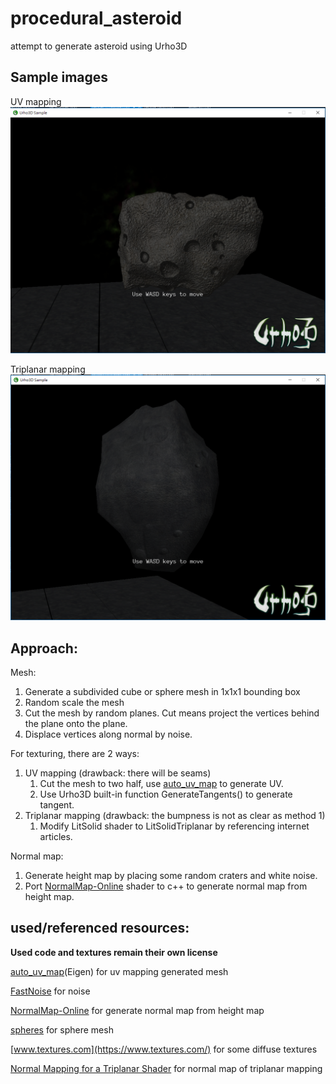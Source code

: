 # procedural_asteroid
attempt to generate asteroid using Urho3D

## Sample images
UV mapping
![UV mapping img](img/UVmapping.png)

Triplanar mapping
![triplanar img](img/triplanar.png)

## Approach:

Mesh:
1. Generate a subdivided cube or sphere mesh in 1x1x1 bounding box
2. Random scale the mesh
3. Cut the mesh by random planes. Cut means project the vertices behind the plane onto the plane.
4. Displace vertices along normal by noise.


For texturing, there are 2 ways:
1. UV mapping (drawback: there will be seams)
    1. Cut the mesh to two half, use [auto_uv_map](https://github.com/silky/auto_uv_map) to generate UV.
    2. Use Urho3D built-in function GenerateTangents() to generate tangent.
2. Triplanar mapping (drawback: the bumpness is not as clear as method 1)
    1. Modify LitSolid shader to LitSolidTriplanar by referencing internet articles.

Normal map:
1. Generate height map by placing some random craters and white noise.
2. Port [NormalMap-Online](https://github.com/cpetry/NormalMap-Online) shader to c++ to generate normal map from height map.
    

## used/referenced resources:
**Used code and textures remain their own license**

[auto_uv_map](https://github.com/silky/auto_uv_map)(Eigen) for uv mapping generated mesh

[FastNoise](https://github.com/Auburns/FastNoise) for noise

[NormalMap-Online](https://github.com/cpetry/NormalMap-Online) for generate normal map from height map

[spheres](https://github.com/caosdoar/spheres) for sphere mesh

[www.textures.com](https://www.textures.com/) for some diffuse textures

[Normal Mapping for a Triplanar Shader](https://medium.com/@bgolus/normal-mapping-for-a-triplanar-shader-10bf39dca05a) for normal map of triplanar mapping


